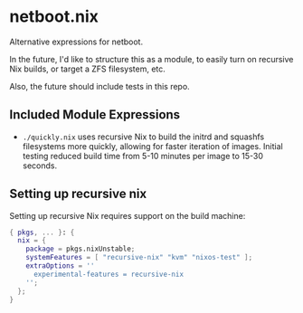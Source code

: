 # netboot.nix

Alternative expressions for netboot.

In the future, I'd like to structure this as a module, to easily
turn on recursive Nix builds, or target a ZFS filesystem, etc.

Also, the future should include tests in this repo.

## Included Module Expressions

* `./quickly.nix` uses recursive Nix to build the initrd and squashfs
  filesystems more quickly, allowing for faster iteration of images.
  Initial testing reduced build time from 5-10 minutes per image to
  15-30 seconds.

## Setting up recursive nix

Setting up recursive Nix requires support on the build machine:

```nix
{ pkgs, ... }: {
  nix = {
    package = pkgs.nixUnstable;
    systemFeatures = [ "recursive-nix" "kvm" "nixos-test" ];
    extraOptions = ''
      experimental-features = recursive-nix
    '';
  };
}
```
